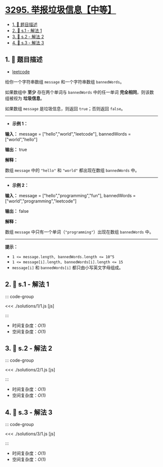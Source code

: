 # [3295. 举报垃圾信息【中等】](https://github.com/tnotesjs/TNotes.leetcode/tree/main/notes/3295.%20%E4%B8%BE%E6%8A%A5%E5%9E%83%E5%9C%BE%E4%BF%A1%E6%81%AF%E3%80%90%E4%B8%AD%E7%AD%89%E3%80%91)

<!-- region:toc -->

- [1. 📝 题目描述](#1--题目描述)
- [2. 🎯 s.1 - 解法 1](#2--s1---解法-1)
- [3. 🎯 s.2 - 解法 2](#3--s2---解法-2)
- [4. 🎯 s.3 - 解法 3](#4--s3---解法-3)

<!-- endregion:toc -->

## 1. 📝 题目描述

- [leetcode](https://leetcode.cn/problems/report-spam-message/)

给你一个字符串数组 `message` 和一个字符串数组 `bannedWords`。

如果数组中 **至少** 存在两个单词与 `bannedWords` 中的任一单词 **完全相同**，则该数组被视为 **垃圾信息**。

如果数组 `message` 是垃圾信息，则返回 `true`；否则返回 `false`。

---

- **示例 1：**

**输入：** message = ["hello","world","leetcode"], bannedWords = ["world","hello"]

**输出：** true

**解释：**

数组 `message` 中的 `"hello"` 和 `"world"` 都出现在数组 `bannedWords` 中。

---

- **示例 2：**

**输入：** message = ["hello","programming","fun"], bannedWords = ["world","programming","leetcode"]

**输出：** false

**解释：**

数组 `message` 中只有一个单词（`"programming"`）出现在数组 `bannedWords` 中。

---

**提示：**

- `1 <= message.length, bannedWords.length <= 10^5`
- `1 <= message[i].length, bannedWords[i].length <= 15`
- `message[i]` 和 `bannedWords[i]` 都只由小写英文字母组成。

## 2. 🎯 s.1 - 解法 1

::: code-group

<<< ./solutions/1/1.js [js]

:::

- 时间复杂度：$O(1)$
- 空间复杂度：$O(1)$

## 3. 🎯 s.2 - 解法 2

::: code-group

<<< ./solutions/2/1.js [js]

:::

- 时间复杂度：$O(1)$
- 空间复杂度：$O(1)$

## 4. 🎯 s.3 - 解法 3

::: code-group

<<< ./solutions/3/1.js [js]

:::

- 时间复杂度：$O(1)$
- 空间复杂度：$O(1)$
